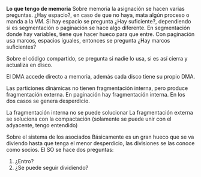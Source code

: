 
**Lo que tengo de memoria**
Sobre memoria la asignación se hacen varias preguntas.
¿Hay espacio?, en caso de que no haya, mata algún proceso o manda a la VM. Si hay espacio se pregunta ¿Hay suficiente?, dependiendo si es segmentación o paginación se hace algo diferente. En segmentación donde hay variables, tiene que hacer hueco para que entre. Con paginación usa marcos, espacios iguales, entonces se pregunta ¿Hay marcos suficientes?

Sobre el código compartido, se pregunta si nadie lo usa, si es así cierra y actualiza en disco.

El DMA accede directo a memoria, además cada disco tiene su propio DMA.

Las particiones dinámicas no tienen fragmentación interna, pero produce fragmentación externa. En paginación hay fragmentación interna. En los dos casos se genera desperdicio.

La fragmentación interna no se puede solucionar
La fragmentación externa se soluciona con la compactación (solamente se puede unir con el adyacente, tengo entendido)

Sobre el sistema de los asociados
Básicamente es un gran hueco que se va diviendo hasta que tenga el menor desperdicio, las divisiones se las conoce como socios.
El SO se hace dos preguntas:
1. ¿Entro?
2. ¿Se puede seguir dividiendo?